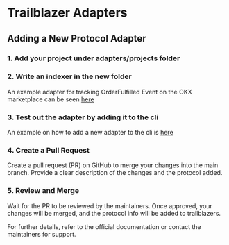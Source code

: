 # Trailblazer Adapters

## Adding a New Protocol Adapter

### 1. Add your project under adapters/projects folder

### 2. Write an indexer in the new folder

An example adapter for tracking OrderFulfilled Event on the OKX marketplace can be seen [here](./adapters/projects/okx/order_fulfilled.go)

### 3. Test out the adapter by adding it to the cli

An example on how to add a new adapter to the cli is [here](./cmd/README.md)

### 4. Create a Pull Request

Create a pull request (PR) on GitHub to merge your changes into the main branch. Provide a clear description of the changes and the protocol added.

### 5. Review and Merge

Wait for the PR to be reviewed by the maintainers. Once approved, your changes will be merged, and the protocol info will be added to trailblazers. 

For further details, refer to the official documentation or contact the maintainers for support.
